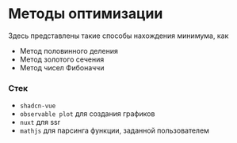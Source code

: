 # Методы оптимизации

Здесь представлены такие способы нахождения минимума, как
- Метод половинного деления
- Метод золотого сечения
- Метод чисел Фибоначчи

### Стек
- `shadcn-vue`
- `observable plot` для создания графиков
- `nuxt` для ssr
- `mathjs` для парсинга функции, заданной пользователем
